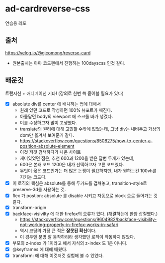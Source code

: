 # ad-cardreverse-css

연습용 레포

## 출처

https://velog.io/@gicomong/reverse-card
- 원본출처는 아마 코드펜에서 진행하는 100dayscss 인것 같다.
## 배운것

트랜지션 + 애니메이션 기타! (강의로 한번 쓱 훝어볼 필요가 있다)

- [x] absolute div를 center 에 배치하는 법에 대해서 
  - 원래 있던 코드로 작성하면 100% 뷰포트가 깨진다.
  - 아름답던 body의 viewport 에 스크롤 바가 생겼다.
  - 이를 수정하고자 많이 고생했다.
  - translate의 원리에 대해 고민할 수밖에 없었는데, 그냥 div는 내비두고 가상의 dom만 옮겨서 보여준거 같다.
  - https://stackoverflow.com/questions/8508275/how-to-center-a-position-absolute-element
  - 이것 저것 검색하다가 나온 사이트
  - 재미있었던 점은, 추천 600과 1200을 받은 답변 두개가 있는데,
  - 600은 본래 코드 1200은 내가 선택하고자 고른 코드였다.
  - 무엇이 옳은 코드인가는 더 많은 논쟁이 필요하지만, 내가 원하는건 100vh를 지키는 코드다.
- [x] 이 로직의 핵심은 absolute를 통해 두카드를 겹쳐놓고, transition-style로 preserve-3d를 사용하는 것.
- [x] flex 가 postion: absolute 를 disable 시키고 자동으로 block 으로 들어가는 것 같다.
- [x] transform-origin
- [x] backface-visivilty 에 대한 firefox의 오류가 있다. (해결하는데 한참 삽질했다.)
  - https://stackoverflow.com/questions/9604982/backface-visibility-not-working-properly-in-firefox-works-in-safari
  - 역시 코딩의 가장 큰 적은 **잘못된 확신**이다.
  - 이 경우엔 분명 잘 동작하리라 생각했던 로직이 작동하지 않았다.
- [x] 부모의 z-index 가 1이라고 해서 자식의 z-index 도 1은 아니다.
- [x] @keyframes 에 대해 배웠다.
- [x] transform: 에 대해 이것저것 실험해 볼 수 있었다.  
